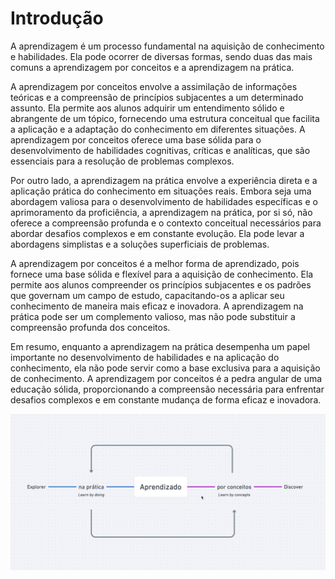 # Introdução

A aprendizagem é um processo fundamental na aquisição de conhecimento e habilidades. Ela pode ocorrer de diversas formas, sendo duas das mais comuns a aprendizagem por conceitos e a aprendizagem na prática.

A aprendizagem por conceitos envolve a assimilação de informações teóricas e a compreensão de princípios subjacentes a um determinado assunto. Ela permite aos alunos adquirir um entendimento sólido e abrangente de um tópico, fornecendo uma estrutura conceitual que facilita a aplicação e a adaptação do conhecimento em diferentes situações. A aprendizagem por conceitos oferece uma base sólida para o desenvolvimento de habilidades cognitivas, críticas e analíticas, que são essenciais para a resolução de problemas complexos.

Por outro lado, a aprendizagem na prática envolve a experiência direta e a aplicação prática do conhecimento em situações reais. Embora seja uma abordagem valiosa para o desenvolvimento de habilidades específicas e o aprimoramento da proficiência, a aprendizagem na prática, por si só, não oferece a compreensão profunda e o contexto conceitual necessários para abordar desafios complexos e em constante evolução. Ela pode levar a abordagens simplistas e a soluções superficiais de problemas.

A aprendizagem por conceitos é a melhor forma de aprendizado, pois fornece uma base sólida e flexível para a aquisição de conhecimento. Ela permite aos alunos compreender os princípios subjacentes e os padrões que governam um campo de estudo, capacitando-os a aplicar seu conhecimento de maneira mais eficaz e inovadora. A aprendizagem na prática pode ser um complemento valioso, mas não pode substituir a compreensão profunda dos conceitos.

Em resumo, enquanto a aprendizagem na prática desempenha um papel importante no desenvolvimento de habilidades e na aplicação do conhecimento, ela não pode servir como a base exclusiva para a aquisição de conhecimento. A aprendizagem por conceitos é a pedra angular de uma educação sólida, proporcionando a compreensão necessária para enfrentar desafios complexos e em constante mudança de forma eficaz e inovadora.

![Aprendizagem](../../../.github/stage04/img_au01.png)

